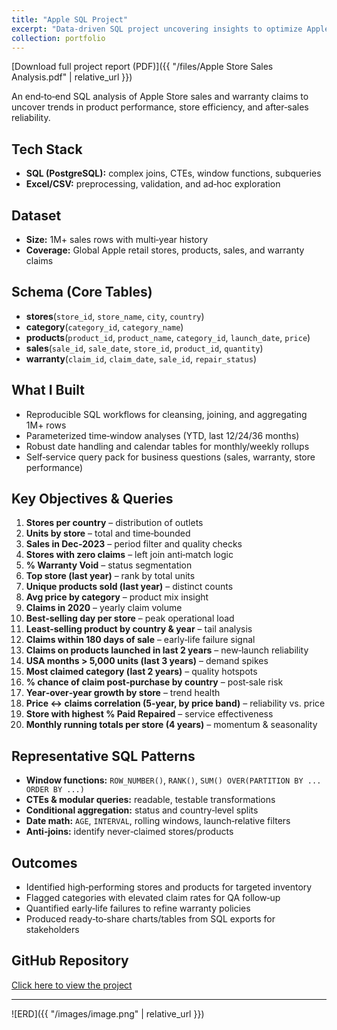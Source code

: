 ```yaml
---
title: "Apple SQL Project"
excerpt: "Data-driven SQL project uncovering insights to optimize Apple Store sales and after-sales service."
collection: portfolio
---
```


[Download full project report (PDF)]({{ "/files/Apple Store Sales Analysis.pdf" | relative_url }})



An end‑to‑end SQL analysis of Apple Store sales and warranty claims to uncover trends in product performance, store efficiency, and after‑sales reliability.

## Tech Stack
- **SQL (PostgreSQL):** complex joins, CTEs, window functions, subqueries
- **Excel/CSV:** preprocessing, validation, and ad‑hoc exploration

## Dataset
- **Size:** 1M+ sales rows with multi‑year history
- **Coverage:** Global Apple retail stores, products, sales, and warranty claims

## Schema (Core Tables)
- **stores**(`store_id`, `store_name`, `city`, `country`)
- **category**(`category_id`, `category_name`)
- **products**(`product_id`, `product_name`, `category_id`, `launch_date`, `price`)
- **sales**(`sale_id`, `sale_date`, `store_id`, `product_id`, `quantity`)
- **warranty**(`claim_id`, `claim_date`, `sale_id`, `repair_status`)

## What I Built
- Reproducible SQL workflows for cleansing, joining, and aggregating 1M+ rows
- Parameterized time‑window analyses (YTD, last 12/24/36 months)
- Robust date handling and calendar tables for monthly/weekly rollups
- Self‑service query pack for business questions (sales, warranty, store performance)

## Key Objectives & Queries
1. **Stores per country** – distribution of outlets
2. **Units by store** – total and time‑bounded
3. **Sales in Dec‑2023** – period filter and quality checks
4. **Stores with zero claims** – left join anti‑match logic
5. **% Warranty Void** – status segmentation
6. **Top store (last year)** – rank by total units
7. **Unique products sold (last year)** – distinct counts
8. **Avg price by category** – product mix insight
9. **Claims in 2020** – yearly claim volume
10. **Best‑selling day per store** – peak operational load
11. **Least‑selling product by country & year** – tail analysis
12. **Claims within 180 days of sale** – early‑life failure signal
13. **Claims on products launched in last 2 years** – new‑launch reliability
14. **USA months > 5,000 units (last 3 years)** – demand spikes
15. **Most claimed category (last 2 years)** – quality hotspots
16. **% chance of claim post‑purchase by country** – post‑sale risk
17. **Year‑over‑year growth by store** – trend health
18. **Price ↔ claims correlation (5‑year, by price band)** – reliability vs. price
19. **Store with highest % Paid Repaired** – service effectiveness
20. **Monthly running totals per store (4 years)** – momentum & seasonality

## Representative SQL Patterns
- **Window functions:** `ROW_NUMBER()`, `RANK()`, `SUM() OVER(PARTITION BY ... ORDER BY ...)`
- **CTEs & modular queries:** readable, testable transformations
- **Conditional aggregation:** status and country‑level splits
- **Date math:** `AGE`, `INTERVAL`, rolling windows, launch‑relative filters
- **Anti‑joins:** identify never‑claimed stores/products

## Outcomes
- Identified high‑performing stores and products for targeted inventory
- Flagged categories with elevated claim rates for QA follow‑up
- Quantified early‑life failures to refine warranty policies
- Produced ready‑to‑share charts/tables from SQL exports for stakeholders


## GitHub Repository

[Click here to view the project](https://github.com/tanish8851/Apple-SQL-Project)

---


![ERD]({{ "/images/image.png" | relative_url }})




